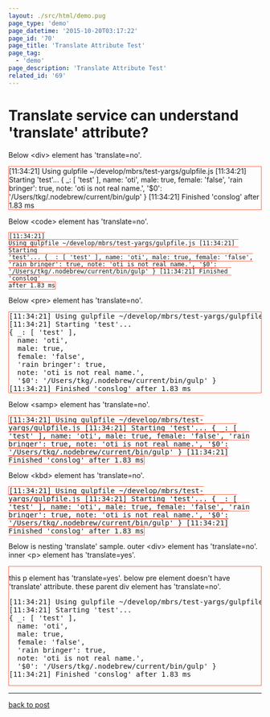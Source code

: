 ```yaml
---
layout: ./src/html/demo.pug
page_type: 'demo'
page_datetime: '2015-10-20T03:17:22'
page_id: '70'
page_title: 'Translate Attribute Test'
page_tag:
  - 'demo'
page_description: 'Translate Attribute Test'
related_id: '69'
---
```

# Translate service can understand '<span translate="no">translate</span>' attribute?

<p>Below &lt;div&gt; element has '<span translate="no">translate=no</span>'.</p>

<div translate="no" style="border: 1px solid tomato">[11:34:21] Using gulpfile ~/develop/mbrs/test-yargs/gulpfile.js
[11:34:21] Starting 'test'...
{ _: [ 'test' ],
  name: 'oti',
  male: true,
  female: 'false',
  'rain bringer': true,
  note: 'oti is not real name.',
  '$0': '/Users/tkg/.nodebrew/current/bin/gulp' }
[11:34:21] Finished 'conslog' after 1.83 ms</div>

<p>Below &lt;code&gt; element has '<span translate="no">translate=no</span>'.</p>

<code translate="no" style="border: 1px solid tomato">[11:34:21] Using gulpfile ~/develop/mbrs/test-yargs/gulpfile.js
[11:34:21] Starting 'test'...
{ _: [ 'test' ],
  name: 'oti',
  male: true,
  female: 'false',
  'rain bringer': true,
  note: 'oti is not real name.',
  '$0': '/Users/tkg/.nodebrew/current/bin/gulp' }
[11:34:21] Finished 'conslog' after 1.83 ms</code>

<p>Below &lt;pre&gt; element has '<span translate="no">translate=no</span>'.</p>

<pre translate="no" style="border: 1px solid tomato">[11:34:21] Using gulpfile ~/develop/mbrs/test-yargs/gulpfile.js
[11:34:21] Starting 'test'...
{ _: [ 'test' ],
  name: 'oti',
  male: true,
  female: 'false',
  'rain bringer': true,
  note: 'oti is not real name.',
  '$0': '/Users/tkg/.nodebrew/current/bin/gulp' }
[11:34:21] Finished 'conslog' after 1.83 ms</pre>

<p>Below &lt;samp&gt; element has '<span translate="no">translate=no</span>'.</p>

<samp translate="no" style="border: 1px solid tomato">[11:34:21] Using gulpfile ~/develop/mbrs/test-yargs/gulpfile.js
[11:34:21] Starting 'test'...
{ _: [ 'test' ],
  name: 'oti',
  male: true,
  female: 'false',
  'rain bringer': true,
  note: 'oti is not real name.',
  '$0': '/Users/tkg/.nodebrew/current/bin/gulp' }
[11:34:21] Finished 'conslog' after 1.83 ms</samp>

<p>Below &lt;kbd&gt; element has '<span translate="no">translate=no</span>'.</p>

<kbd translate="no" style="border: 1px solid tomato">[11:34:21] Using gulpfile ~/develop/mbrs/test-yargs/gulpfile.js
[11:34:21] Starting 'test'...
{ _: [ 'test' ],
  name: 'oti',
  male: true,
  female: 'false',
  'rain bringer': true,
  note: 'oti is not real name.',
  '$0': '/Users/tkg/.nodebrew/current/bin/gulp' }
[11:34:21] Finished 'conslog' after 1.83 ms</kbd>

<p>Below is nesting '<span translate="no">translate</span>' sample. outer &lt;div&gt; element has '<span translate="no">translate=no</span>'. inner &lt;p&gt; element has '<span translate="no">translate=yes</span>'.</p>

<div translate="no" style="border: 1px solid tomato">
  <p translate="yes">this p element has 'translate=yes'. below pre element doesn't have 'translate' attribute. these parent div element has 'translate=no'.</p>
  <pre>[11:34:21] Using gulpfile ~/develop/mbrs/test-yargs/gulpfile.js
[11:34:21] Starting 'test'...
{ _: [ 'test' ],
  name: 'oti',
  male: true,
  female: 'false',
  'rain bringer': true,
  note: 'oti is not real name.',
  '$0': '/Users/tkg/.nodebrew/current/bin/gulp' }
[11:34:21] Finished 'conslog' after 1.83 ms</pre>
</div>

<hr>

<a href="/archives/69.html">back to post</a>
